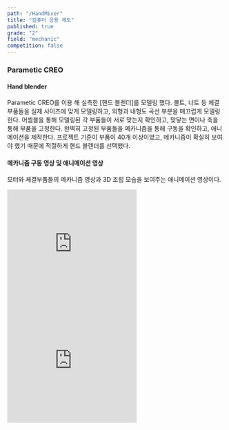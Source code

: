 ```yaml
---
path: "/HandMixer"
title: "컴퓨터 응용 제도"
published: true
grade: "2"
field: "mechanic"
competition: false
---
```

<h3>Parametic CREO</h3>
    <h4>Hand blender</h4>
    <p>
        Parametic CREO를 이용 해 실측한 [핸드 블렌더]를 모델링 했다.
        볼트, 너트 등 체결 부품들을 실제 사이즈에 맞게 모델링하고, 외형과 내형도 곡선 부분을 매끄럽게 모델링한다.
        어셈블을 통해 모델링된 각 부품들이 서로 맞는지 확인하고, 맞닿는 면이나 축을 통해 부품을 고정한다.
        완벽히 고정된 부품들을 메카니즘을 통해 구동을 확인하고, 애니메이션을 제작한다.
        프로젝트 기준이 부품이 40개 이상이었고, 메카니즘이 확실히 보여야 했기 때문에 적절하게 핸드 블렌더를 선택했다.
    </p>
    <h4>메카니즘 구동 영상 및 애니메이션 영상</h4>
    <p>
        모터와 체결부품들의 메카니즘 영상과 3D 조립 모습을 보여주는 애니메이션 영상이다.
    </p>
    
  <div class="box alt twoimg">
        <div class="row gtr-50 gtr-uniform imgs multi">
            <div class="col-6"> <span class="image fit">
                <iframe height="270px" src="https://www.youtube.com/embed/Ly2JFjQIsgU" frameborder="0" allow="accelerometer; autoplay; encrypted-media; gyroscope; picture-in-picture" allowfullscreen></iframe></span>
            </div>
             <div class="col-6"> <span class="image fit">
               <iframe height="270px" src="https://www.youtube.com/embed/0ZHs2ZHt4M4?list=PLxdB5m160EjRX6fsFnJJ2dcFpma_ApuIS" frameborder="0" allow="accelerometer; autoplay; encrypted-media; gyroscope; picture-in-picture" allowfullscreen></iframe></span>
            </div>
        </div>
    </div>
